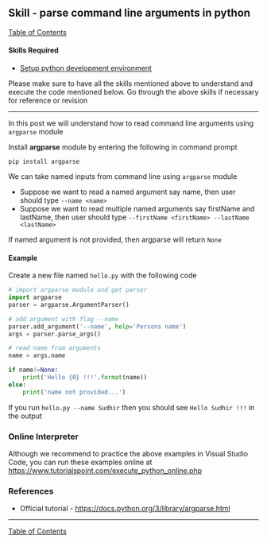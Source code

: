 ## Skill - parse command line arguments in python
[Table of Contents](https://nagasudhir.blogspot.com/2020/04/taming-python-table-of-contents.html)

#### Skills Required
* [Setup python development environment](https://nagasudhir.blogspot.com/2020/04/setup-python-development-environment_14.html)

Please make sure to have all the skills mentioned above to understand and execute the code mentioned below. Go through the above skills if necessary for reference or revision
<hr/>

In this post we will understand how to read command line arguments using `argparse` module

Install **argparse** module by entering the following in command prompt
```
pip install argparse
```

We can take named inputs from command line using `argparse` module

* Suppose we want to read a named argument say name, then user should type `--name <name>`
* Suppose we want to read multiple named arguments say firstName and lastName, then user should type `--firstName <firstName> --lastName <lastName>`

If named argument is not provided, then argparse will return `None`

#### Example
Create a new file named `hello.py` with the following code
```python
# import argparse module and get parser
import argparse
parser = argparse.ArgumentParser()

# add argument with flag --name
parser.add_argument('--name', help='Persons name')
args = parser.parse_args()

# read name from arguments
name = args.name

if name!=None:
    print('Hello {0} !!!'.format(name))
else:
    print('name not provided...')
```
If you run `hello.py --name Sudhir` then you should see `Hello Sudhir !!!` in the output


### Online Interpreter
Although we recommend to practice the above examples in Visual Studio Code, you can run these examples online at https://www.tutorialspoint.com/execute_python_online.php

### References
* Official tutorial - https://docs.python.org/3/library/argparse.html

<hr/>

[Table of Contents](https://nagasudhir.blogspot.com/2020/04/taming-python-table-of-contents.html)



<!--stackedit_data:
eyJoaXN0b3J5IjpbLTMwMDA4ODA5OF19
-->